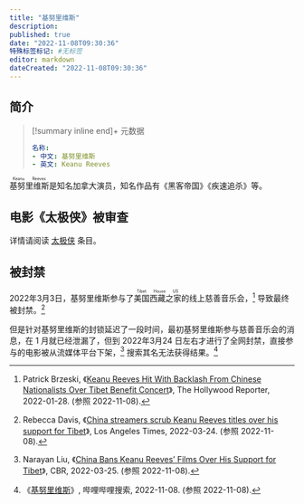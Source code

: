 ```yaml
---
title: "基努里维斯"
description:
published: true
date: "2022-11-08T09:30:36"
特殊标签标记: #无标签
editor: markdown
dateCreated: "2022-11-08T09:30:36"
---
```


## 简介

> [!summary inline end]+ 元数据
>
> ```yaml
> 名称:
> - 中文: 基努里维斯
> - 英文: Keanu Reeves
> ```

<ruby>基努里维斯<rp>(</rp><rt>Keanu Reeves</rt><rp>)</rp></ruby>是知名加拿大演员，知名作品有《黑客帝国》《疾速追杀》等。

## 电影《太极侠》被审查

详情请阅读 [太极侠](/video/太极侠.md) 条目。

## 被封禁

2022年3月3日，基努里维斯参与了<ruby>美国西藏之家<rp>(</rp><rt>Tibet House US</rt><rp>)</rp></ruby>的线上慈善音乐会，[^83112] 导致最终被封禁。[^csskr]

[^83112]: Patrick Brzeski, 《[Keanu Reeves Hit With Backlash From Chinese Nationalists Over Tibet Benefit Concert](https://web.archive.org/web/20221102203336/https://www.hollywoodreporter.com/movies/movie-news/keanu-reeves-china-backlash-1235083112/)》, The Hollywood Reporter, 2022-01-28. (参照 2022-11-08).

[^csskr]: Rebecca Davis, 《[China streamers scrub Keanu Reeves titles over his support for Tibet](https://web.archive.org/web/20221102203335/https://www.latimes.com/entertainment-arts/business/story/2022-03-24/china-streamers-scrub-keanu-reeves-titles-over-his-support-for-tibet)》, Los Angeles Times, 2022-03-24. (参照 2022-11-08).

但是针对基努里维斯的封锁延迟了一段时间，最初基努里维斯参与慈善音乐会的消息，在 1 月就已经泄漏了，但到 2022年3月24 日左右才进行了全网封禁，直接参与的电影被从流媒体平台下架，[^krctsr] 搜索其名无法获得结果。[^bls]

[^krctsr]: Narayan Liu, 《[China Bans Keanu Reeves’ Films Over His Support for Tibet](https://web.archive.org/web/20220425082109/https://www.cbr.com/keanu-reeves-china-tibet-streaming-removed/)》, CBR, 2022-03-25. (参照 2022-11-08).

[^bls]: 《[基努里维斯](https://archive.ph/jpcB3 "https://search.bilibili.com/all?keyword=基努里维斯")》, 哔哩哔哩搜索, 2022-11-08. (参照 2022-11-08).
